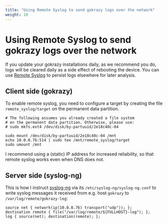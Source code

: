 ```yaml
---
title: "Using Remote Syslog to send gokrazy logs over the network"
weight: 10
---
```


# Using Remote Syslog to send gokrazy logs over the network

If you update your gokrazy installations daily, as we recommend you do, logs
will be cleared daily as a side effect of rebooting the device. You can use
[Remote Syslog](https://en.wikipedia.org/wiki/Syslog#Network_protocol) to
persist logs elsewhere for later analysis.

## Client side (gokrazy)

To enable remote syslog, you need to configure a target by creating the file
`remote_syslog/target` on the permanent data partition.

```shell
# The following assumes you already created a file system
# on the permanent data partition. Otherwise, please use:
# sudo mkfs.ext4 /dev/disk/by-partuuid/2e18c40c-04

sudo mount /dev/disk/by-partuuid/2e18c40c-04 /mnt
echo 10.0.0.76:514 | sudo tee /mnt/remote_syslog/target
sudo umount /mnt
```

I recommend using a (static) IP address for increased reliability, so that
remote syslog works even when DNS does not.

## Server side (syslog-ng)

This is how I instruct [syslog-ng](https://en.wikipedia.org/wiki/Syslog-ng) via
its `/etc/syslog-ng/syslog-ng.conf` to write syslog messages it received from
e.g. host `gokrazy` to `/var/log/remote/gokrazy-log`:

```
source net { network(ip(10.0.0.76) transport("udp")); };
destination remote { file("/var/log/remote/${FULLHOST}-log"); };
log { source(net); destination(remote); };
```
